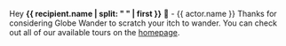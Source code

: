 Hey **{{ recipient.name | split: " " | first }}** 👋 - {{ actor.name }} Thanks for considering Globe Wander to scratch your itch to wander. You can check out all of our available tours on the [homepage](http://localhost:3000).

